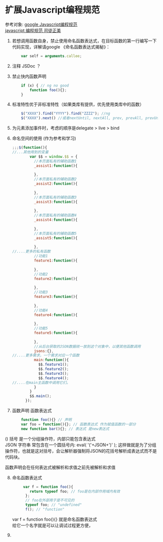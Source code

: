 扩展Javascript编程规范
=== 

参考对象: [google Javascript编程规范]()  
		[javascript 编程规范 司徒正美](http://www.cnblogs.com/rubylouvre/archive/2011/04/02/2003151.html)

1. 若想调用函数自身，禁止使用命名函数表达式，在目标函数的第一行编写一下代码实现，详解请google 《命名函数表达式揭秘》：  
	```javascript
		var self = arguments.callee;
	```

2. 注释 JSDoc ？


3. 禁止快内函数声明  
	```javascript
		if (x) { // ng no good
			function foo(){};
		}
	```

4. 标准特性优于非标准特性（如果类库有提供，优先使用类库中的函数）  
	```javascript
		$("XXXX").find("YYYY").find("ZZZZ"); //ng
		$("XXXX").next() //或者nextUntil, nextAll, prev, prevAll, prevUntl, children, closest, siblings
	```

5. 为元素添加事件时，考虑的顺序是delegate > live > bind

6. 命名空间的使用 (作为参考和学习)
	```javascript
	;;;$(function(){
	//...其他用到的变量
	        var $$ = window.$$ = {
	          //本页面私有的辅助函数1
	          _assist1:function(){
	 
	          },
	          //本页面私有的辅助函数2
	          _assist2:function(){
	 
	          },
	          //本页面私有的辅助函数3
	          _assist3:function(){
	 
	          },
	          //本页面私有的辅助函数4
	          _assist4:function(){
	 
	          },
	          //本页面私有的辅助函数5
	          _assist5:function(){
	 
	          },
	//....更多的私有函数
	          //功能1
	          feature1:function(){
	 
	          },
	          //功能2
	          feature2:function(){
	 
	          },
	          //功能3
	          feature3:function(){
	 
	          },
	          //功能4
	          feature4:function(){
	 
	          },
	          //功能5
	          feature5:function(){
	 
	          },
	          //从后台获取的JSON数据统一放到这个对象中，以便其他函数调用
	          jsons:{},
	//....更多需求，一个需求对应一个函数
	          main:function(){
	            $$.feature1();
	            $$.feature2();
	            $$.feature3();
	            $$.feature4();
	//....在main主函数中调用它们。
	          }
	        }
	        $$.main();
	      });
	```

7. 函数声明 函数表达式
	```javascript
		function foo(){} // 声明
		var foo = function(){}; // 函数表达式 作为赋值函数的一部分  
		new function bar(){}; // 表达式 是new表达式  
	```
() 括号 是一个分组操作符，内部只能包含表达式  
JSON 字符串 常包含在一个圆括号内: eval( '('+JSON+')' ); 这样做就是为了分组操作符，也就是这对括号，会让解析器强制将JSON的花括号解析成表达式而不是代码块。

函数声明会在任何表达式被解析和求值之前先被解析和求值

8. 命名函数表达式
	```javascript
		 var f = function foo(){
		    return typeof foo; // foo是在内部作用域内有效
		  };
		  // foo在外部用于是不可见的
		  typeof foo; // "undefined"
		  f(); // "function"
	 ```

	 var f = function foo(){} 就是命名函数表达式  
	 给它一个名字就是可以让调试过程更方便，

9. 